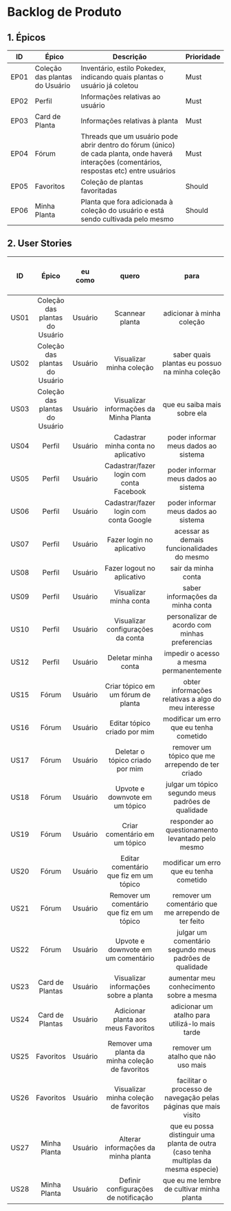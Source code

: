 # Backlog de Produto

## 1. Épicos

| ID   | Épico          | Descrição                                                                                                                                    | Prioridade |
| ---- | -------------- | -------------------------------------------------------------------------------------------------------------------------------------------- | ---------- |
| EP01 | Coleção das plantas do Usuário | Inventário, estilo Pokedex, indicando quais plantas o usuário já coletou                                                                     | Must       |
| EP02 | Perfil         | Informações relativas ao usuário                                                                                                             | Must       |
| EP03 | Card de Planta | Informações relativas à planta                                                                                                               | Must       |
| EP04 | Fórum          | Threads que um usuário pode abrir dentro do fórum (único) de cada planta, onde haverá interações (comentários, respostas etc) entre usuários | Must       |
| EP05 | Favoritos      | Coleção de plantas favoritadas                                                                                                               | Should     |
| EP06 | Minha Planta   | Planta que fora adicionada à coleção do usuário e está sendo cultivada pelo mesmo                                                            | Should     |

## 2. User Stories

|  ID  |      Épico      | eu como |                      quero                       |                                        para                                         | Prioridade (em relação ao épico) |                                 Critério de aceitação                                 |
| :--: | :-: | :-: | :-: | :-: | :-: | :-: |
| US01 |   Coleção das plantas do Usuário    | Usuário |                 Scannear planta                  |                              adicionar à minha coleção                              | Must                             |                 [→](./acceptance_criteria.md#US01---Scannear-planta) |
| US02 |   Coleção das plantas do Usuário    | Usuário |             Visualizar minha coleção             |                   saber quais plantas eu possuo na minha coleção                    | Must                             |             [→](./acceptance_criteria.md#US02---Visualizar-minha-coleção) |
| US03 |   Coleção das plantas do Usuário    | Usuário |      Visualizar informações da Minha Planta      |                             que eu saiba mais sobre ela                             | Should                           |      [→](./acceptance_criteria.md#US03---Visualizar-informações-da-Minha-Planta) |
| US04 |     Perfil      | Usuário |       Cadastrar minha conta no aplicativo        |                        poder informar meus dados ao sistema                         | Must                             |       [→](./acceptance_criteria.md#US04---Cadastrar-minha-conta-no-aplicativo) |
| US05 |     Perfil      | Usuário |     Cadastrar/fazer login com conta Facebook     |                        poder informar meus dados ao sistema                         | Could                            |     [→](./acceptance_criteria.md#US05---Cadastrar-fazer-login-com-conta-Facebook) |
| US06 |     Perfil      | Usuário |      Cadastrar/fazer login com conta Google      |                        poder informar meus dados ao sistema                         | Could                            |      [→](./acceptance_criteria.md#US06---Cadastrar-fazer-login-com-conta-Google) |
| US07 |     Perfil      | Usuário |            Fazer login no aplicativo             |                     acessar as demais funcionalidades do mesmo                      | Must                             |            [→](./acceptance_criteria.md#US07---Fazer-login-no-aplicativo) |
| US08 |     Perfil      | Usuário |            Fazer logout no aplicativo            |                                 sair da minha conta                                 | Must                             |            [→](./acceptance_criteria.md#US08---Fazer-logout-no-aplicativo) |
| US09 |     Perfil      | Usuário |              Visualizar minha conta              |                          saber informações da minha conta                           | Should                           |              [→](./acceptance_criteria.md#US09---Visualizar-minha-conta) |
| US10 |     Perfil      | Usuário |        Visualizar configurações da conta         |                   personalizar de acordo com minhas preferencias                    | Should                           |        [→](./acceptance_criteria.md#US10---Visualizar-configurações-da-conta) |
| US12 |     Perfil      | Usuário |               Deletar minha conta                |                      impedir o acesso a mesma permanentemente                       | Should                           |               [→](./acceptance_criteria.md#US12---Deletar-minha-conta) |
| US15 |      Fórum      | Usuário |        Criar tópico em um fórum de planta        |                 obter informações relativas a algo do meu interesse                 | Must                             |        [→](./acceptance_criteria.md#US15---Criar-tópico-em-um-fórum-de-planta) |
| US16 |      Fórum      | Usuário |           Editar tópico criado por mim           |                       modificar um erro que eu tenha cometido                       | Should                           |           [→](./acceptance_criteria.md#US16---Editar-tópico-criado-por-mim) |
| US17 |      Fórum      | Usuário |         Deletar o tópico criado por mim          |                  remover um tópico que me arrependo de ter criado                   | Must                             |         [→](./acceptance_criteria.md#US17---Deletar-o-tópico-criado-por-mim) |
| US18 |      Fórum      | Usuário |          Upvote e downvote em um tópico          |                 julgar um tópico segundo meus padrões de qualidade                  | Should                           |          [→](./acceptance_criteria.md#US18---Upvote-e-downvote-em-um-tópico) |
| US19 |      Fórum      | Usuário |          Criar comentário em um tópico           |                  responder ao questionamento levantado pelo mesmo                   | Must                             |          [→](./acceptance_criteria.md#US19---Criar-comentário-em-um-tópico) |
| US20 |      Fórum      | Usuário |      Editar comentário que fiz em um tópico      |                       modificar um erro que eu tenha cometido                       | Could                            |      [→](./acceptance_criteria.md#US20---Editar-comentário-que-fiz-em-um-tópico) |
| US21 |      Fórum      | Usuário |    Remover um comentário que fiz em um tópico    |                 remover um comentário que me arrependo de ter feito                 | Must                             |    [→](./acceptance_criteria.md#US21---Remover-um-comentário-que-fiz-em-um-tópico) |
| US22 |      Fórum      | Usuário |        Upvote e downvote em um comentário        |               julgar um comentário segundo meus padrões de qualidade                | Should                           |        [→](./acceptance_criteria.md#US22---Upvote-e-downvote-em-um-comentário) |
| US23 | Card de Plantas | Usuário |      Visualizar informações sobre a planta       |                       aumentar meu conhecimento sobre a mesma                       | Must                             |      [→](./acceptance_criteria.md#US23---Visualizar-informações-sobre-a-planta) |
| US24 | Card de Plantas | Usuário |       Adicionar planta aos meus Favoritos        |                   adicionar um atalho para utilizá-lo mais tarde                    | Could                            |       [→](./acceptance_criteria.md#US24---Adicionar-planta-aos-meus-Favoritos) |
| US25 |    Favoritos    | Usuário | Remover uma planta da minha coleção de favoritos |                         remover um atalho que não uso mais                          | Must                             | [→](./acceptance_criteria.md#US25---Remover-uma-planta-da-minha-coleção-de-favoritos) |
| US26 |    Favoritos    | Usuário |      Visualizar minha coleção de favoritos       |           facilitar o processo de navegação pelas páginas que mais visito           | Must                             |      [→](./acceptance_criteria.md#US26---Visualizar-minha-coleção-de-favoritos) |
| US27 |  Minha Planta   | Usuário |         Alterar informações da minha planta         | que eu possa distinguir uma planta de outra (caso tenha multiplas da mesma especie) | Must                             |         [→](./acceptance_criteria.md#US27---Alterar-informações-da-minha-planta) |
| US28 |  Minha Planta   | Usuário |       Definir configurações de notificação       |                      que eu me lembre de cultivar minha planta                      | Must                             |       [→](./acceptance_criteria.md#US28---Definir-configurações-de-notificação) |
